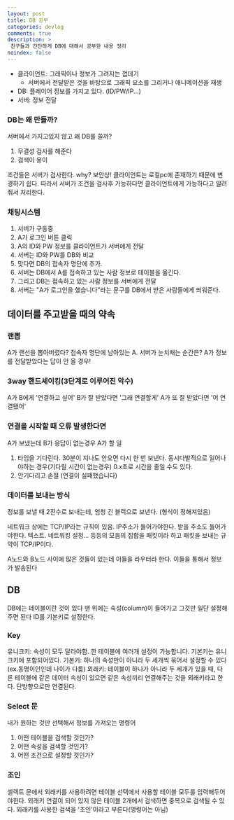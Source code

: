 ```yaml
---
layout: post
title: DB 공부
categories: devlog
comments: true
description: >
 친구들과 간단하게 DB에 대해서 공부한 내용 정리
noindex: false
---
```


 - 클라이언트: 그래픽이나 정보가 그려지는 껍데기
	 - 서버에서 전달받은 것을 바탕으로 그래픽 요소를 그리거나 애니메이션을 재생
 - DB:  플레이어 정보를 가지고 있다. (ID/PW/IP...)
 - 서버:  정보 전달

### DB는 왜 만들까?
서버에서 가지고있지 않고 왜 DB를 쓸까?
1. 무결성 검사를 해준다
2. 검색이 용이

조건들은 서버가 검사한다.
why? 보안상! 클라이언트는 로컬pc에 존재하기 때문에 변경하기 쉽다.
따라서 서버가 조건을 검사후 가능하다면 클라이언트에게 가능하다고 알려줘서 처리한다.

### 채팅시스템
 1. 서버가 구동중
 2. A가 로그인 버튼 클릭
 3. A의 ID와 PW 정보를 클라이언트가 서버에게 전달
 4. 서버는 ID와 PW를 DB와 비교
 5. 맞다면 DB의 접속자 명단에 추가.
 6. 서버는 DB에서 A를 접속하고 있는 사람 정보로 테이블을 옮긴다.
 7. 그리고 DB는 접속하고 있는 사람 정보를 서버에게 전달
 8. 서버는 "A가 로그인을 했습니다"라는 문구를 DB에서 받은 사람들에게 띄워준다.

## 데이터를 주고받을 때의 약속

### 랜뽑
A가 랜선을 뽑아버렸다?
접속자 명단에 남아있는 A.
서버가 눈치채는 순간은? A가 정보를 전달받았다는 답이 안 올 경우!

### 3way 핸드셰이킹(3단계로 이루어진 악수)
A가 B에게 '연결하고 싶어'
B가 잘 받았다면 '그래 연결할게'
A가 또 잘 받았다면 '어 연결됐어'

### 연결을 시작할 때 오류 발생한다면
A가 보냈는데 B가 응답이 없는경우
A가 할 일
1. 타임을 기다린다. 30분이 지나도 안오면 다시 한 번 보낸다. 동시다발적으로 일어나야하는 경우(기다릴 시간이 없는경우) 0.x초로 시간을 줄일 수도 있다.
2. 안기다리고 손절 (연결이 실패했습니다)

### 데이터를 보내는 방식
정보를 보낼 때 2진수로 보내는데, 엄청 긴 블럭으로 보낸다. (형식이 정해져있음)

네트워크 상에는 TCP/IP라는 규칙이 있음.
IP주소가 들어가야한다. 받을 주소도 들어가야한다. 텍스트. 네트워킹 설정... 등등의 모음의 집합을 패킷이라 하고
패킷을 보내는 규약이 TCP/IP이다.

A노드와 B노드 사이에 많은 것들이 있는데 이들을 라우터라 한다.
이들을 통해서 정보가 발송된다

## DB
DB에는 테이블이란 것이 있다
맨 위에는 속성(column)이 들어가고 그것만 일단 설정해주면 된다
ID를 기본키로 설정한다.

### Key
유니크키: 속성이 모두 달라야함. 한 테이블에 여러개 설정이 가능합니다. 기본키는 유니크키에 포함되어있다.
기본키: 하나의 속성만이 아니라 두 세개씩 묶어서 설정할 수 있다(ex.동명이인인데 나이가 다름)
외래키: 테이블이 하나가 아니라 두 세개가 있을 때, 다른 테이블에 같은 데이터 속성이 있으면 같은 속성끼리 연결해주는 것을 외래키라고 한다. 단방향으로만 연결된다.

### Select 문
내가 원하는 것만 선택해서 정보를 가져오는 명령어
1. 어떤 테이블을 검색할 것인가?
2. 어떤 속성을 검색할 것인가?
3. 어떤 조건으로 설정할 것인가?

### 조인
셀렉트 문에서 외래키를 사용하려면 테이블 선택에서 사용할 테이블 모두를 입력해두어야한다.
외래키 연결이 되어 있지 않은 테이블 2개에서 검색하면 중복으로 검색될 수 있다.
외래키를 사용한 검색을 '조인'이라고 부른다(명령어는 아님)

